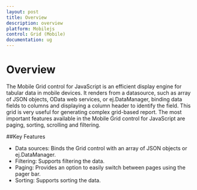 ```yaml
---
layout: post
title: Overview
description: overview
platform: Mobilejs
control: Grid (Mobile)
documentation: ug
---
```


# Overview

The Mobile Grid control for JavaScript is an efficient display engine for tabular data in mobile devices. It renders from a datasource, such as array of JSON objects, OData web services, or ej.DataManager, binding data fields to columns and displaying a column header to identify the field. This grid is very useful for generating complex grid-based report. The most important features available in the Mobile Grid control for JavaScript are paging, sorting, scrolling and filtering.

##Key Features

* Data sources: Binds the Grid control with an array of JSON objects or ej.DataManager.
* Filtering: Supports filtering the data.
* Paging: Provides an option to easily switch between pages using the pager bar.
* Sorting: Supports sorting the data.



